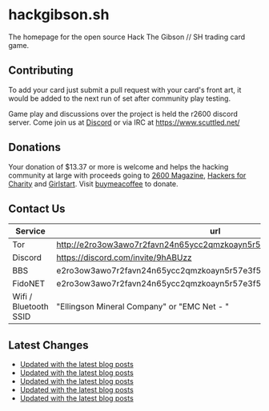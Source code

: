 # hackgibson.sh
The homepage for the open source Hack The Gibson // SH trading card game.


## Contributing

To add your card just submit a pull request with your card's front art, it would be added to the next run of set after community play testing.

Game play and discussions over the project is held the r2600 discord server. Come join us at [Discord](https://discord.com/invite/9hABUzz) or via IRC at https://www.scuttled.net/


## Donations

Your donation of $13.37 or more is welcome and helps the hacking community at large with proceeds going to [2600 Magazine](https://2600.com/), [Hackers for Charity](https://hackersforcharity.org) and [Girlstart](https://girlstart.org).  Visit [buymeacoffee](https://www.buymeacoffee.com/hackgibson.sh) to donate.


## Contact Us

Service | url
-|-
Tor | http://e2ro3ow3awo7r2favn24n65ycc2qmzkoayn5r57e3f56nvjwdcgg32ad.onion
Discord | https://discord.com/invite/9hABUzz
BBS | e2ro3ow3awo7r2favn24n65ycc2qmzkoayn5r57e3f56nvjwdcgg32ad.onion:23
FidoNET | e2ro3ow3awo7r2favn24n65ycc2qmzkoayn5r57e3f56nvjwdcgg32ad.onion:24554
Wifi / Bluetooth SSID | "Ellingson Mineral Company" or "EMC Net - <fidonet address>"

## Latest Changes
<!-- BLOG-POST-LIST:START -->
- [Updated with the latest blog posts](https://github.com/DFW2600/hackgibson.sh/commit/c94891ace4cb4cea90dd893a520ecd28ad24d2fc)
- [Updated with the latest blog posts](https://github.com/DFW2600/hackgibson.sh/commit/9eccdfb1f0416b87dd183b955d03e7424e283417)
- [Updated with the latest blog posts](https://github.com/DFW2600/hackgibson.sh/commit/2f8e0061d1288a0ea11f5fc838f3463045d3ec33)
- [Updated with the latest blog posts](https://github.com/DFW2600/hackgibson.sh/commit/aec15b2aeb3885fcd9fc1a12491c4e7de0c4f6ab)
- [Updated with the latest blog posts](https://github.com/DFW2600/hackgibson.sh/commit/b81f95d1909a61da34b03362dc36e519402d43fa)
<!-- BLOG-POST-LIST:END -->

